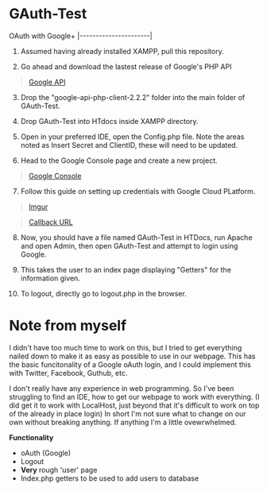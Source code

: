 # GAuth-Test

  OAuth with Google+
|----------------------|

1) Assumed having already installed XAMPP, pull this repository.

2) Go ahead and download the lastest release of Google's PHP API
  >[Google API](https://github.com/googleapis/google-api-php-client/releases)
  
3) Drop the "google-api-php-client-2.2.2" folder into the main folder of GAuth-Test.

4) Drop GAuth-Test into HTdocs inside XAMPP directory.

5) Open in your preferred IDE, open the Config.php file. Note the areas noted as Insert Secret and ClientID, these will need to be updated.

6) Head to the Google Console page and create a new project.
  >[Google Console](https://console.cloud.google.com/home)

7) Follow this guide on setting up credentials with Google Cloud PLatform. 
  >[Imgur](https://imgur.com/a/f6LMmNN)
  
  >[Callback URL](http://localhost/GoogleLogin/g-callback.php)
  
8) Now, you should have a file named GAuth-Test in HTDocs, run Apache and open Admin, then open GAuth-Test and attempt to login using Google.

9) This takes the user to an index page displaying "Getters" for the information given. 

10) To logout, directly go to logout.php in the browser.

# Note from myself

I didn't have too much time to work on this, but I tried to get everything nailed down to make it as easy as possible to use in our webpage. This has the basic funcitonality of a Google oAuth login, and I could implement this with Twitter, Facebook, Guthub, etc. 

I don't really have any experience in web programming. So I've been struggling to find an IDE, how to get our webpage to work with everything. (I did get it to work with LocalHost, just beyond that it's difficult to work on top of the already in place login) In short I'm not sure what to change on our own without breaking anything. If anything I'm a little ovewrwhelmed. 

**Functionality**
  
* oAuth (Google)
* Logout
* **Very** rough 'user' page
* Index.php getters to be used to add users to database
 







 
